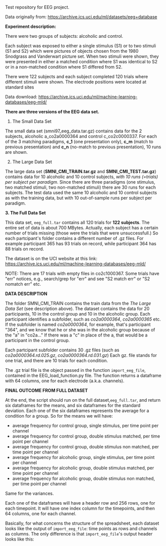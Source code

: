 Test repository for EEG project.

Data originally from: https://archive.ics.uci.edu/ml/datasets/eeg+database

**Experiment description:**

There were two groups of subjects: alcoholic and control. 

Each subject was exposed to either a single stimulus (S1) or to two stimuli (S1 and S2) which were pictures of objects chosen from the 1980 Snodgrass and Vanderwart picture set. When two stimuli were shown, they were presented in either a matched condition where S1 was identical to S2 or in a non-matched condition where S1 differed from S2. 

There were 122 subjects and each subject completed 120 trials where different stimuli were shown. The electrode positions were located at standard sites


Data download: https://archive.ics.uci.edu/ml/machine-learning-databases/eeg-mld/

**There are three versions of the EEG data set.**

1. The Small Data Set 

The small data set (smni97_eeg_data.tar.gz) contains data for the 2 subjects, alcoholic a_co2a0000364 and control c_co2c0000337. For each of the 3 matching paradigms, **c_1** (one presentation only), **c_m** (match to previous presentation) and **c_n** (no-match to previous presentation), 10 runs are shown. 

2. The Large Data Set

The large data set (**SMNI_CMI_TRAIN.tar.gz** and **SMNI_CMI_TEST.tar.gz**) contains data for 10 alcoholic and 10 control subjects, _with 10 runs (=trials) per subject per paradigm_. Since there are three paradigms (one stimulus, two matched stimuli, two non-matched stimuli) there are 30 runs for each subjects.
The test data used the same 10 alcoholic and 10 control subjects as with the training data, but with 10 out-of-sample runs per subject per paradigm. 

**3. The Full Data Set**

This data set, `eeg_full.tar` contains all 120 trials for **122 subjects**. The entire set of data is about 700 MBytes. 
Actually, each subject has a certain number of trials missing (those were the trials that were unsuccessfull.) So each partcipant's folder contains a different number of .gz files. For example participant 365 has 93 trials on record, while participant 364 has 88 trials on record. 

The dataset is on the UCI website at this link: https://archive.ics.uci.edu/ml/machine-learning-databases/eeg-mld/

NOTE: There are 17 trials with empty files in co2c1000367. Some trials have "err" notices, e.g., search/grep for "err" and see "S2 match err" or "S2 nomatch err" etc. 

**DATA DESCRIPTION**

The folder SMNI_CMI_TRAIN contains the train data from the _The Large Data Set_ (see description above). The dataset contains the data for 20 participants, 10 in the control group and 10 in the alcoholic group. Each participant identifies a subfolder, such as _co2a0000364_, _co2a0000365_ etc. If the subfolder is named _co2a0000364_, for example, that's participant "364", and we know that he or she was in the alcoholic group because of the "a" in "co2a..." If there was a "c" in place of the a, that would be a participant in the control group.

Each partcipant subfolder contains 30 .gz files (such as _co2a0000364.rd.025.gz_, _co2a0000364.rd.031.gz_) 
Each gz. file stands for one trial, and there are 10 trials for each condition. 

The .gz trial file is the object passed in the function `import_eeg_file`, contained in the EEG_load_function.py file. The function returns a dataframe with 64 columns, one for each electrode (a.k.a. channels).

**FINAL OUTCOME FROM FULL DATASET**

At the end, the script should run on the full dataset,`eeg_full.tar`, and return six dataframes for the means, and six dataframes for the standard deviation. 
Each one of the six dataframes represents the average for a condition for a group. So for the means we will have:

- average frequency for control group, single stimulus, per time point per channel
- average frequency for control group, double stimulus matched, per time point per channel
- average frequency for control group, double stimulus non matched, per time point per channel
- average frequency for alcoholic group, single stimulus, per time point per channel
- average frequency for alcoholic group, double stimulus matched, per time point per channel
- average frequency for alcoholic group, double stimulus non matched, per time point per channel

Same for the variances.

Each one of the dataframes will have a header row and 256 rows, one for each timepoint. It will have one index column for the timepoints, and then 64 columns, one for each channel.

Basically, for what concerns the structure of the spreadsheet, each dataset looks like the output of `import_eeg_file`: time points as rows and channels as columns.
The only difference is that `import_eeg_file`'s output header looks like this:





